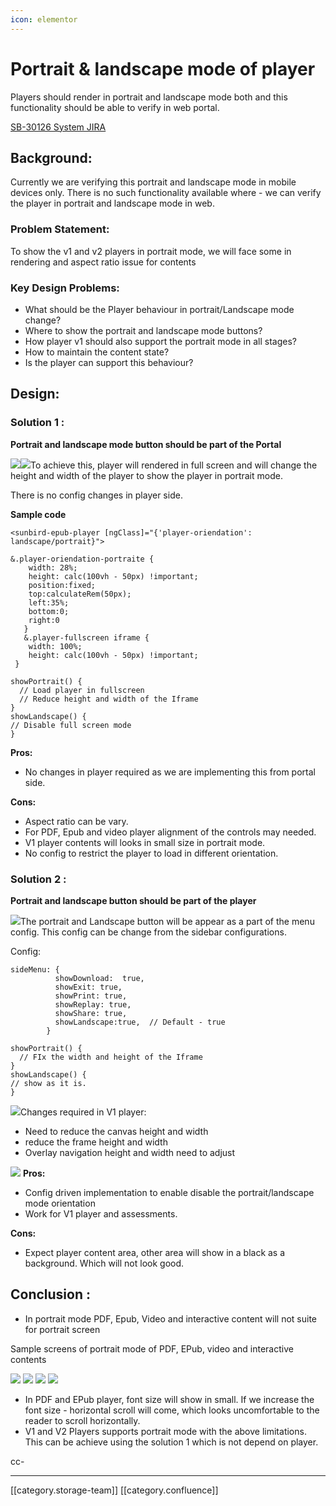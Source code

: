 ```yaml
---
icon: elementor
---
```


# Portrait & landscape mode of player

Players should render in portrait and landscape mode both and this functionality should be able to verify in web portal.

[SB-30126 System JIRA](https://browse/SB-30126)

## Background:

Currently we are verifying this portrait and landscape mode in mobile devices only. There is no such functionality available where - we can verify the player in portrait and landscape mode in web.

### Problem Statement:

To show the v1 and v2 players in portrait mode, we will face some in rendering and aspect ratio issue for contents

### Key Design Problems:

* What should be the Player behaviour in portrait/Landscape mode change?
* Where to show the portrait and landscape mode buttons?
* How player v1 should also support the portrait mode in all stages?
* How to maintain the content state?
* Is the player can support this behaviour?

## Design:

### Solution 1 :

**Portrait and landscape mode button should be part of the Portal**

![](<../../../../.gitbook/assets/Untitled Diagram-Landscape mode.drawio (1).png>)![](<../../../../.gitbook/assets/Untitled Diagram-Portrait mode.drawio (1) (1).png>)To achieve this, player will rendered in full screen and will change the height and width of the player to show the player in portrait mode.

There is no config changes in player side.

**Sample code**

```
<sunbird-epub-player [ngClass]="{'player-oriendation': landscape/portrait}">
```

```
&.player-oriendation-portraite {
    width: 28%;
    height: calc(100vh - 50px) !important;
    position:fixed;
    top:calculateRem(50px);
    left:35%;
    bottom:0;
    right:0
   }
   &.player-fullscreen iframe {
    width: 100%;
    height: calc(100vh - 50px) !important;
 }
```

```
showPortrait() {
  // Load player in fullscreen
  // Reduce height and width of the Iframe
}
showLandscape() {
// Disable full screen mode
}
```

**Pros:**

* No changes in player required as we are implementing this from portal side.

**Cons:**

* Aspect ratio can be vary.
* For PDF, Epub and video player alignment of the controls may needed.
* V1 player contents will looks in small size in portrait mode.
* No config to restrict the player to load in different orientation.

### Solution 2 :

**Portrait and landscape button should be part of the player**

![](<../../../../.gitbook/assets/Untitled Diagram-Page-3.drawio (1).png>)The portrait and Landscape button will be appear as a part of the menu config. This config can be change from the sidebar configurations.

Config:

```
sideMenu: {
          showDownload:  true,
          showExit: true,
          showPrint: true,
          showReplay: true,
          showShare: true,
          showLandscape:true,  // Default - true
        }
```

```
showPortrait() {
  // FIx the width and height of the Iframe
}
showLandscape() {
// show as it is.
}
```

![](<../../../../.gitbook/assets/Untitled Diagram-Page-3.drawio (4) (1).png>)Changes required in V1 player:

* Need to reduce the canvas height and width
* reduce the frame height and width
* Overlay navigation height and width need to adjust

![](<../../../../.gitbook/assets/SunbiredKnowledge (1) (1).png>) **Pros:**

* Config driven implementation to enable disable the portrait/landscape mode orientation
* Work for V1 player and assessments.

**Cons:**

* Expect player content area, other area will show in a black as a background. Which will not look good.

## **Conclusion** :

* In portrait mode PDF, Epub, Video and interactive content will not suite for portrait screen

Sample screens of portrait mode of PDF, EPub, video and interactive contents

![](<../../../../.gitbook/assets/pdf-player (1).png>) ![](<../../../../.gitbook/assets/epub-player (1).png>) ![](<../../../../.gitbook/assets/video-player (1).png>) ![](<../../../../.gitbook/assets/SunbiredKnowledge (1) (1).png>)

* In PDF and EPub player, font size will show in small. If we increase the font size - horizontal scroll will come, which looks uncomfortable to the reader to scroll horizontally.
* V1 and V2 Players supports portrait mode with the above limitations. This can be achieve using the solution 1 which is not depend on player.

cc-

***

\[\[category.storage-team]] \[\[category.confluence]]
